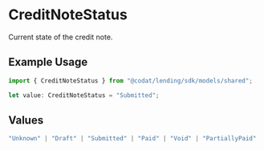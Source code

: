 # CreditNoteStatus

Current state of the credit note.

## Example Usage

```typescript
import { CreditNoteStatus } from "@codat/lending/sdk/models/shared";

let value: CreditNoteStatus = "Submitted";
```

## Values

```typescript
"Unknown" | "Draft" | "Submitted" | "Paid" | "Void" | "PartiallyPaid"
```